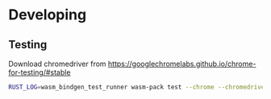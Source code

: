 # Developing


## Testing

Download chromedriver from https://googlechromelabs.github.io/chrome-for-testing/#stable

```bash
RUST_LOG=wasm_bindgen_test_runner wasm-pack test --chrome --chromedriver "$(which chromedriver)" --headless
```
